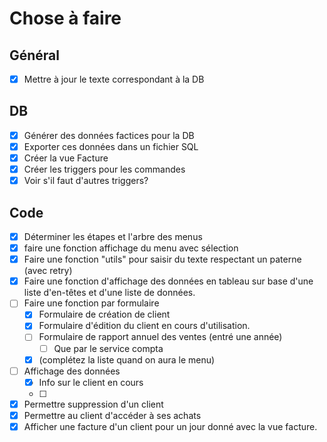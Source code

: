 # Chose à faire

## Général

- [x] Mettre à jour le texte correspondant à la DB

## DB

- [x] Générer des données factices pour la DB
- [x] Exporter ces données dans un fichier SQL
- [x] Créer la vue Facture
- [x] Créer les triggers pour les commandes
- [x] Voir s'il faut d'autres triggers?

## Code

- [x] Déterminer les étapes et l'arbre des menus
- [x] faire une fonction affichage du menu avec sélection
- [x] Faire une fonction "utils" pour saisir du texte respectant un paterne (avec retry)
- [x] Faire une fonction d'affichage des données en tableau sur base d'une liste d'en-têtes et d'une liste de données.
- [ ] Faire une fonction par formulaire
  - [x] Formulaire de création de client
  - [x] Formulaire d'édition du client en cours d'utilisation.
  - [ ] Formulaire de rapport annuel des ventes (entré une année)
    - [ ] Que par le service compta
  - [x] (complétez la liste quand on aura le menu)
- [ ] Affichage des données
  - [x] Info sur le client en cours
  - [ ]
- [x] Permettre suppression d'un client 
- [x] Permettre au client d'accéder à ses achats 
- [x] Afficher une facture d'un client pour un jour donné avec la vue facture. 
